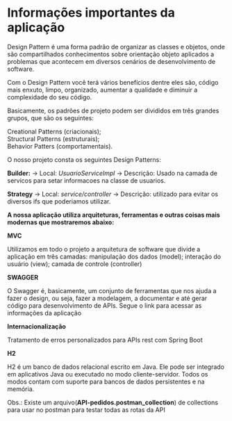 # Informações importantes da aplicação

Design Pattern é uma forma padrão de organizar as classes e objetos, onde são compartilhados conhecimentos sobre orientação objeto aplicados a problemas que acontecem em diversos cenários de desenvolvimento de software.

Com o Design Pattern você terá vários benefícios dentre eles são, código mais enxuto, limpo, organizado, aumentar a qualidade e diminuir a complexidade do seu código.

Basicamente, os padrões de projeto podem ser divididos em três grandes grupos, que são os seguintes:

Creational Patterns (criacionais);     
Structural Patterns (estruturais);  
Behavior Patters (comportamentais).

O nosso projeto consta os seguintes Design Patterns:


**Builder:** -> Local:   *UsuarioServiceImpl* ->  Descrição: Usado na camada de servicos para setar informacoes na classe de usuarios.



**Strategy** -> Local:  *service/controller*  -> Descrição: utilizado para evitar os diversos ifs que poderiamos utilizar.

**A nossa aplicação utiliza arquiteturas, ferramentas e outras coisas mais modernas que mostraremos abaixo:**

**MVC**

Utilizamos em todo o projeto a arquitetura de software que divide a aplicação em três camadas: manipulação dos dados (model);
interação do usuário (view); camada de controle (controller)



**SWAGGER**

O Swagger é, basicamente, um conjunto de ferramentas que nos ajuda a fazer o design, ou seja, fazer a modelagem,
a documentar e até gerar código para desenvolvimento de APIs.
Segue o link para acessar as informações da aplicação

**Internacionalização**

Tratamento de erros personalizados para APIs rest com Spring Boot

**H2**

H2 é um banco de dados relacional escrito em Java. Ele pode ser integrado em aplicativos Java ou executado no modo
cliente-servidor. Todos os modos contam com suporte para bancos de dados persistentes e na memória.


Obs.:  Existe um arquivo(**API-pedidos.postman_collection**) de collections para usar no postman para testar todas as rotas da API